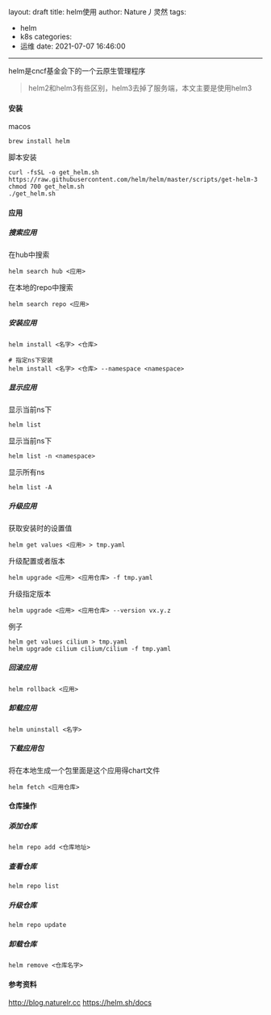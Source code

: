 layout: draft
title: helm使用
author: Nature丿灵然
tags:
  - helm
  - k8s
categories:
  - 运维
date: 2021-07-07 16:46:00
---
helm是cncf基金会下的一个云原生管理程序

<!--more-->

> helm2和helm3有些区别，helm3去掉了服务端，本文主要是使用helm3

#### 安装

macos

```shell
brew install helm
```

脚本安装

```shell
curl -fsSL -o get_helm.sh https://raw.githubusercontent.com/helm/helm/master/scripts/get-helm-3
chmod 700 get_helm.sh
./get_helm.sh
```

#### 应用

##### 搜索应用

在hub中搜索

```shell
helm search hub <应用>
```

在本地的repo中搜索

```shell
helm search repo <应用>
```

##### 安装应用

```shell
helm install <名字> <仓库>

# 指定ns下安装
helm install <名字> <仓库> --namespace <namespace>
```

##### 显示应用

显示当前ns下

```shell
helm list
```

显示当前ns下

```shell
helm list -n <namespace>
```

显示所有ns

```shell
helm list -A
```

##### 升级应用

获取安装时的设置值

```shell
helm get values <应用> > tmp.yaml
```

升级配置或者版本

```shell
helm upgrade <应用> <应用仓库> -f tmp.yaml
```

升级指定版本

```shell
helm upgrade <应用> <应用仓库> --version vx.y.z
```

例子

```shell
helm get values cilium > tmp.yaml
helm upgrade cilium cilium/cilium -f tmp.yaml
```

##### 回滚应用

```shell
helm rollback <应用>
```

##### 卸载应用

```shell
helm uninstall <名字>
```

##### 下载应用包

将在本地生成一个包里面是这个应用得chart文件

```shell
helm fetch <应用仓库>
```

#### 仓库操作

##### 添加仓库

```shell
helm repo add <仓库地址>
```

##### 查看仓库

```shell
helm repo list
```

##### 升级仓库

```shell
helm repo update
```

##### 卸载仓库

```shell
helm remove <仓库名字>
```

#### 参考资料

<http://blog.naturelr.cc>
<https://helm.sh/docs>

